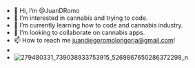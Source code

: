 - 👋 Hi, I’m @JuanDRomo
- 👀 I’m interested in cannabis and trying to code.
- 🌱 I’m currently learning how to code and cannabis industry.
- 💞️ I’m looking to collaborate on cannabis apps.
- 📫 How to reach me juandiegoromolongoria@gmail.com!
- 
- ![279480331_739038933753915_5269867650286372298_n](https://user-images.githubusercontent.com/107008732/172265185-d82f5045-2190-4cbd-992f-d04e8d4b221f.png)


<!---
JuanDRomo/JuanDRomo is a ✨ special ✨ repository because its `README.md` (this file) appears on your GitHub profile.
You can click the Preview link to take a look at your changes.
--->
